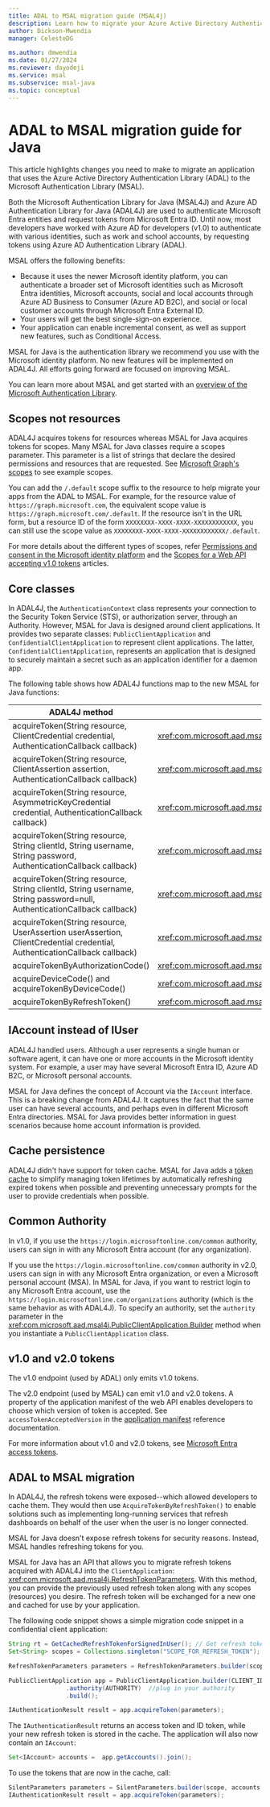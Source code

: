 ```yaml
---
title: ADAL to MSAL migration guide (MSAL4j)
description: Learn how to migrate your Azure Active Directory Authentication Library (ADAL) Java app to the Microsoft Authentication Library (MSAL).
author: Dickson-Mwendia
manager: CelesteDG

ms.author: dmwendia
ms.date: 01/27/2024
ms.reviewer: dayodeji
ms.service: msal
ms.subservice: msal-java
ms.topic: conceptual
---
```


# ADAL to MSAL migration guide for Java

This article highlights changes you need to make to migrate an application that uses the Azure Active Directory Authentication Library (ADAL) to the Microsoft Authentication Library (MSAL).

Both the Microsoft Authentication Library for Java (MSAL4J) and Azure AD Authentication Library for Java (ADAL4J) are used to authenticate Microsoft Entra entities and request tokens from Microsoft Entra ID. Until now, most developers have worked with Azure AD for developers (v1.0) to authenticate with various identities, such as work and school accounts, by requesting tokens using Azure AD Authentication Library (ADAL).

MSAL offers the following benefits:

- Because it uses the newer Microsoft identity platform, you can authenticate a broader set of Microsoft identities such as Microsoft Entra identities, Microsoft accounts, social and local accounts through Azure AD Business to Consumer (Azure AD B2C), and social or local customer accounts through Microsoft Entra External ID.
- Your users will get the best single-sign-on experience.
- Your application can enable incremental consent, as well as support new features, such as Conditional Access.

MSAL for Java is the authentication library we recommend you use with the Microsoft identity platform. No new features will be implemented on ADAL4J. All efforts going forward are focused on improving MSAL.

You can learn more about MSAL and get started with an [overview of the Microsoft Authentication Library](../index.md).

## Scopes not resources

ADAL4J acquires tokens for resources whereas MSAL for Java acquires tokens for scopes. Many MSAL for Java classes require a scopes parameter. This parameter is a list of strings that declare the desired permissions and resources that are requested. See [Microsoft Graph's scopes](/graph/permissions-reference) to see example scopes.

You can add the `/.default` scope suffix to the resource to help migrate your apps from the ADAL to MSAL. For example, for the resource value of `https://graph.microsoft.com`, the equivalent scope value is `https://graph.microsoft.com/.default`.  If the resource isn't in the URL form, but a resource ID of the form `XXXXXXXX-XXXX-XXXX-XXXXXXXXXXXX`, you can still use the scope value as `XXXXXXXX-XXXX-XXXX-XXXXXXXXXXXX/.default`.

For more details about the different types of scopes, refer
[Permissions and consent in the Microsoft identity platform](/entra/identity-platform/permissions-consent-overview) and the [Scopes for a Web API accepting v1.0 tokens](/entra/identity-platform/msal-v1-app-scopes) articles.

## Core classes

In ADAL4J, the `AuthenticationContext` class represents your connection to the Security Token Service (STS), or authorization server, through an Authority. However, MSAL for Java is designed around client applications. It provides two separate classes: `PublicClientApplication` and `ConfidentialClientApplication` to represent client applications.  The latter, `ConfidentialClientApplication`, represents an application that is designed to securely maintain a secret such as an application identifier for a daemon app.

The following table shows how ADAL4J functions map to the new MSAL for Java functions:

| ADAL4J method| MSAL4J method|
|------|-------|
|acquireToken(String resource, ClientCredential credential, AuthenticationCallback callback) | <xref:com.microsoft.aad.msal4j.ClientCredentialParameters> |
|acquireToken(String resource, ClientAssertion assertion, AuthenticationCallback callback)| <xref:com.microsoft.aad.msal4j.ClientCredentialParameters> |
|acquireToken(String resource, AsymmetricKeyCredential credential, AuthenticationCallback callback)| <xref:com.microsoft.aad.msal4j.ClientCredentialParameters> |
|acquireToken(String resource, String clientId, String username, String password, AuthenticationCallback callback)| <xref:com.microsoft.aad.msal4j.UserNamePasswordParameters> |
|acquireToken(String resource, String clientId, String username, String password=null, AuthenticationCallback callback)|<xref:com.microsoft.aad.msal4j.IntegratedWindowsAuthenticationParameters> |
|acquireToken(String resource, UserAssertion userAssertion, ClientCredential credential, AuthenticationCallback callback)| <xref:com.microsoft.aad.msal4j.OnBehalfOfParameters> |
|acquireTokenByAuthorizationCode() | <xref:com.microsoft.aad.msal4j.AuthorizationCodeParameters> |
| acquireDeviceCode() and acquireTokenByDeviceCode()| <xref:com.microsoft.aad.msal4j.DeviceCodeFlowParameters> |
|acquireTokenByRefreshToken()| <xref:com.microsoft.aad.msal4j.SilentParameters> |

## IAccount instead of IUser

ADAL4J handled users. Although a user represents a single human or software agent, it can have one or more accounts in the Microsoft identity system. For example, a user may have several Microsoft Entra ID, Azure AD B2C, or Microsoft personal accounts.

MSAL for Java defines the concept of Account via the `IAccount` interface. This is a breaking change from ADAL4J. It captures the fact that the same user can have several accounts, and perhaps even in different Microsoft Entra directories. MSAL for Java provides better information in guest scenarios because home account information is provided.

## Cache persistence

ADAL4J didn't have support for token cache. MSAL for Java adds a [token cache](/entra/identity-platform/msal-acquire-cache-tokens) to simplify managing token lifetimes by automatically refreshing expired tokens when possible and preventing unnecessary prompts for the user to provide credentials when possible.

## Common Authority

In v1.0, if you use the `https://login.microsoftonline.com/common` authority, users can sign in with any Microsoft Entra account (for any organization).

If you use the `https://login.microsoftonline.com/common` authority in v2.0, users can sign in with any Microsoft Entra organization, or even a Microsoft personal account (MSA). In MSAL for Java, if you want to restrict login to any Microsoft Entra account, use the `https://login.microsoftonline.com/organizations` authority (which is the same behavior as with ADAL4J). To specify an authority, set the `authority` parameter in the <xref:com.microsoft.aad.msal4j.PublicClientApplication.Builder> method when you instantiate a `PublicClientApplication` class.

## v1.0 and v2.0 tokens

The v1.0 endpoint (used by ADAL) only emits v1.0 tokens.

The v2.0 endpoint (used by MSAL) can emit v1.0 and v2.0 tokens. A property of the application manifest of the web API enables developers to choose which version of token is accepted. See `accessTokenAcceptedVersion` in the [application manifest](/entra/identity-platform/reference-app-manifest) reference documentation.

For more information about v1.0 and v2.0 tokens, see [Microsoft Entra access tokens](/entra/identity-platform/access-tokens).

## ADAL to MSAL migration

In ADAL4J, the refresh tokens were exposed--which allowed developers to cache them. They would then use `AcquireTokenByRefreshToken()` to enable solutions such as implementing long-running services that refresh dashboards on behalf of the user when the user is no longer connected.

MSAL for Java doesn't expose refresh tokens for security reasons. Instead, MSAL handles refreshing tokens for you.

MSAL for Java has an API that allows you to migrate refresh tokens acquired with ADAL4J into the `ClientApplication`: <xref:com.microsoft.aad.msal4j.RefreshTokenParameters>. With this method, you can provide the previously used refresh token along with any scopes (resources) you desire. The refresh token will be exchanged for a new one and cached for use by your application.

The following code snippet shows a simple migration code snippet in a confidential client application:

```java
String rt = GetCachedRefreshTokenForSignedInUser(); // Get refresh token from where you have them stored
Set<String> scopes = Collections.singleton("SCOPE_FOR_REFRESH_TOKEN");

RefreshTokenParameters parameters = RefreshTokenParameters.builder(scopes, rt).build();

PublicClientApplication app = PublicClientApplication.builder(CLIENT_ID) // ClientId for your application
                .authority(AUTHORITY)  //plug in your authority
                .build();

IAuthenticationResult result = app.acquireToken(parameters);
```

The `IAuthenticationResult` returns an access token and ID token, while your new refresh token is stored in the cache. The application will also now contain an `IAccount`:

```java
Set<IAccount> accounts =  app.getAccounts().join();
```

To use the tokens that are now in the cache, call:

```java
SilentParameters parameters = SilentParameters.builder(scope, accounts.iterator().next()).build();
IAuthenticationResult result = app.acquireToken(parameters);
```
